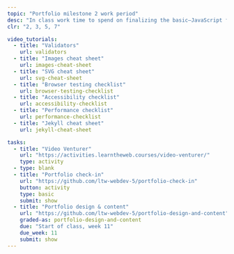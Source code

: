 ```yaml
---
topic: "Portfolio milestone 2 work period"
desc: "In class work time to spend on finalizing the basic—JavaScript free—version of your portfolio website."
clr: "2, 3, 5, 7"

video_tutorials:
  - title: "Validators"
    url: validators
  - title: "Images cheat sheet"
    url: images-cheat-sheet
  - title: "SVG cheat sheet"
    url: svg-cheat-sheet
  - title: "Browser testing checklist"
    url: browser-testing-checklist
  - title: "Accessibility checklist"
    url: accessibility-checklist
  - title: "Performance checklist"
    url: performance-checklist
  - title: "Jekyll cheat sheet"
    url: jekyll-cheat-sheet

tasks:
  - title: "Video Venturer"
    url: "https://activities.learntheweb.courses/video-venturer/"
    type: activity
  - type: blank
  - title: "Portfolio check-in"
    url: "https://github.com/ltw-webdev-5/portfolio-check-in"
    button: activity
    type: basic
    submit: show
  - title: "Portfolio design & content"
    url: "https://github.com/ltw-webdev-5/portfolio-design-and-content"
    graded-as: portfolio-design-and-content
    due: "Start of class, week 11"
    due_week: 11
    submit: show
---
```

